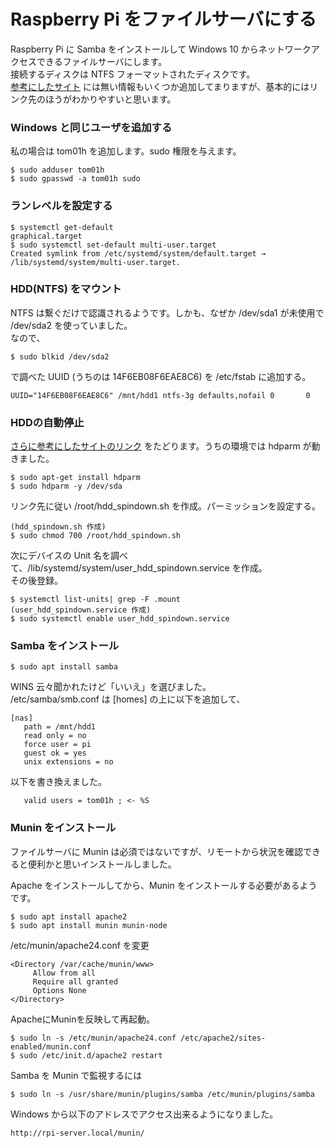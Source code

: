 # Raspberry Pi をファイルサーバにする

Raspberry Pi に Samba をインストールして Windows 10 からネットワークアクセスできるファイルサーバにします。  
接続するディスクは NTFS フォーマットされたディスクです。  
[参考にしたサイト](https://qiita.com/Cinosura/items/6ab435331ea2b3671a1d) には無い情報もいくつか追加してまりますが、基本的にはリンク先のほうがわかりやすいと思います。

### Windows と同じユーザを追加する

私の場合は tom01h を追加します。sudo 権限を与えます。

```
$ sudo adduser tom01h
$ sudo gpasswd -a tom01h sudo
```

### ランレベルを設定する

```
$ systemctl get-default
graphical.target
$ sudo systemctl set-default multi-user.target
Created symlink from /etc/systemd/system/default.target → /lib/systemd/system/multi-user.target.
```

### HDD(NTFS) をマウント

NTFS は繋ぐだけで認識されるようです。しかも、なぜか /dev/sda1 が未使用で /dev/sda2 を使っていました。  
なので、

```
$ sudo blkid /dev/sda2
```

で調べた UUID (うちのは 14F6EB08F6EAE8C6) を /etc/fstab に追加する。

```
UUID="14F6EB08F6EAE8C6" /mnt/hdd1 ntfs-3g defaults,nofail 0       0
```

### HDDの自動停止

[さらに参考にしたサイトのリンク](http://kassyjp.ninja-web.net/ras/jessie/spindown.htm) をたどります。うちの環境では hdparm が動きました。

```
$ sudo apt-get install hdparm
$ sudo hdparm -y /dev/sda
```

リンク先に従い /root/hdd_spindown.sh を作成。パーミッションを設定する。

```
(hdd_spindown.sh 作成)
$ sudo chmod 700 /root/hdd_spindown.sh
```

次にデバイスの Unit 名を調べて、/lib/systemd/system/user_hdd_spindown.service を作成。  
その後登録。

```
$ systemctl list-units| grep -F .mount
(user_hdd_spindown.service 作成)
$ sudo systemctl enable user_hdd_spindown.service
```

### Samba をインストール

```
$ sudo apt install samba
```

WINS 云々聞かれたけど「いいえ」を選びました。  
/etc/samba/smb.conf は [homes] の上に以下を追加して、

```
[nas]
   path = /mnt/hdd1
   read only = no
   force user = pi
   guest ok = yes
   unix extensions = no
```

以下を書き換えました。

```
   valid users = tom01h ; <- %S
```

### Munin をインストール

ファイルサーバに Munin は必須ではないですが、リモートから状況を確認できると便利かと思いインストールしました。

Apache をインストールしてから、Munin をインストールする必要があるようです。

```
$ sudo apt install apache2
$ sudo apt install munin munin-node
```

/etc/munin/apache24.conf を変更

```
<Directory /var/cache/munin/www>
     Allow from all
     Require all granted
     Options None
</Directory>
```

ApacheにMuninを反映して再起動。

```
$ sudo ln -s /etc/munin/apache24.conf /etc/apache2/sites-enabled/munin.conf
$ sudo /etc/init.d/apache2 restart
```

Samba を Munin で監視するには

```
$ sudo ln -s /usr/share/munin/plugins/samba /etc/munin/plugins/samba
```

Windows から以下のアドレスでアクセス出来るようになりました。

```
http://rpi-server.local/munin/
```

